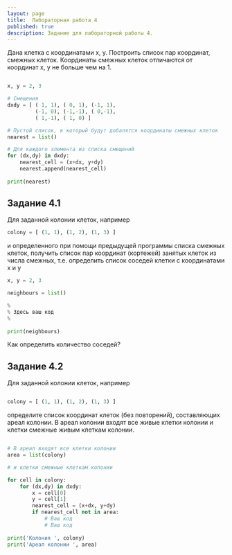 ```yaml
---
layout: page
title:  Лабораторная работа 4
published: true
description: Задание для лабораторной работы 4.
---
```


Дана клетка с координатами x, y. Построить список пар координат, смежных клеток. Координаты смежных клеток отличаются от координат x, y не больше чем на 1.

~~~python

x, y = 2, 3

# Смещения 
dxdy = [ ( 1, 1), ( 0, 1), (-1, 1), 
         (-1, 0), (-1,-1), ( 0,-1),
         ( 1,-1), ( 1, 0) ]

# Пустой список, в который будут добалятся координаты смежных клеток
nearest = list()

# Для каждого элемента из списка смещений
for (dx,dy) in dxdy:
    nearest_cell = (x+dx, y+dy)
    nearest.append(nearest_cell)
    
print(nearest)
~~~

## Задание 4.1 

Для заданной колонии клеток, например
~~~python
colony = [ (1, 1), (1, 2), (1, 3) ]
~~~
и определенного при помощи предыдущей программы списка смежных клеток, получить список пар координат (кортежей) занятых клеток из числа смежных, т.е. определить список соседей клетки с координатами x и y  

~~~python
x, y = 2, 3

neighbours = list()

%
% Здесь ваш код
%
        
print(neighbours)
~~~

Как определить количество соседей?

## Задание 4.2

Для заданной колонии клеток, например

~~~python

colony = [ (1, 1), (1, 2), (1, 3) ]

~~~
определите список координат клеток (без повторений), составляющих ареал колонии. В ареал колонии входят все живые клетки колонии и клетки смежные живым клеткам колонии. 

~~~python

# В ареал входят все клетки колонии 
area = list(colony)

# и клетки смежные клеткам колонии 

for cell in colony:
    for (dx,dy) in dxdy:
        x = cell[0]
        y = cell[1]
        nearest_cell = (x+dx, y+dy)
        if nearest_cell not in area:
            # Ваш код
            # Ваш код
            
print('Колония ', colony)
print('Ареал колонии ', area)

~~~




